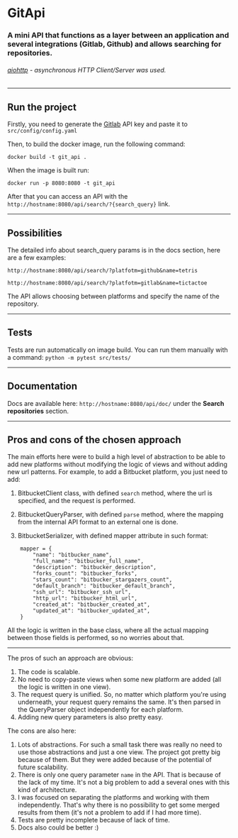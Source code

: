 # GitApi

### A mini API that functions as a layer between an application and several integrations (Gitlab, Github) and allows searching for repositories.

###### [aiohttp](https://docs.aiohttp.org/en/stable/) - asynchronous HTTP Client/Server was used.

---

## Run the project

Firstly, you need to generate
the [Gitlab](https://docs.gitlab.com/ee/user/profile/personal_access_tokens.html#personal-access-tokens)
API key and paste it to `src/config/config.yaml`

Then, to build the docker image, run the following command:

`docker build -t git_api .`

When the image is built run:

`docker run -p 8080:8080 -t git_api`

After that you can access an API with the `http://hostname:8080/api/search/?{search_query}` link.

---

## Possibilities

The detailed info about search_query params is in the docs section, here are a few examples:

`http://hostname:8080/api/search/?platfotm=github&name=tetris`

`http://hostname:8080/api/search/?platfotm=gitlab&name=tictactoe`

The API allows choosing between platforms and specify the name of the repository.

---

## Tests

Tests are run automatically on image build. You can run them manually with a command:
`python -m pytest src/tests/`

---

## Documentation

Docs are available here: `http://hostname:8080/api/doc/` under the **Search repositories**
section.

---

## Pros and cons of the chosen approach

The main efforts here were to build a high level of abstraction to be able to add new platforms without modifying the
logic of views and without adding new url patterns. For example, to add a Bitbucket platform, you just need to add:

1. BitbucketClient class, with defined `search` method, where the url is specified, and the request is performed.

2. BitbucketQueryParser, with defined `parse` method, where the mapping from the internal API format to an external one
   is done.

3. BitbucketSerializer, with defined mapper attribute in such format:

```
    mapper = {
        "name": "bitbucker_name",
        "full_name": "bitbucker_full_name",
        "description": "bitbucker_description",
        "forks_count": "bitbucker_forks",
        "stars_count": "bitbucker_stargazers_count",
        "default_branch": "bitbucker_default_branch",
        "ssh_url": "bitbucker_ssh_url",
        "http_url": "bitbucker_html_url",
        "created_at": "bitbucker_created_at",
        "updated_at": "bitbucker_updated_at",
    }
```

All the logic is written in the base class, where all the actual mapping between those fields is performed, so no
worries about that.

---
The pros of such an approach are obvious:

1. The code is scalable.
2. No need to copy-paste views when some new platform are added (all the logic is written in one view).
3. The request query is unified. So, no matter which platform you're using underneath, your request query remains the
   same. It's then parsed in the QueryParser object independently for each platform.
4. Adding new query parameters is also pretty easy.

The cons are also here:

1. Lots of abstractions. For such a small task there was really no need to use those abstractions and just a one view.
   The project got pretty big because of them. But they were added because of the potential of future scalability.
2. There is only one query parameter `name` in the API. That is because of the lack of my time. It's not a big problem
   to add a several ones with this kind of architecture.
3. I was focused on separating the platforms and working with them independently. That's why there is no possibility to
   get some merged results from them (it's not a problem to add if I had more time).
4. Tests are pretty incomplete because of lack of time.
5. Docs also could be better :)
   